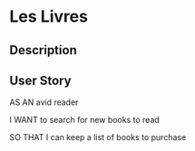 # Les Livres

## Description


## User Story
AS AN avid reader  

I WANT to search for new books to read  

SO THAT I can keep a list of books to purchase